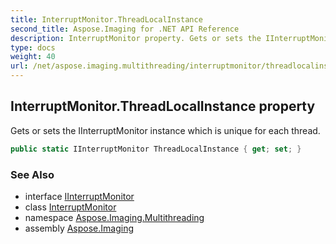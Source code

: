 ```yaml
---
title: InterruptMonitor.ThreadLocalInstance
second_title: Aspose.Imaging for .NET API Reference
description: InterruptMonitor property. Gets or sets the IInterruptMonitor instance which is unique for each thread
type: docs
weight: 40
url: /net/aspose.imaging.multithreading/interruptmonitor/threadlocalinstance/
---
```

## InterruptMonitor.ThreadLocalInstance property

Gets or sets the IInterruptMonitor instance which is unique for each thread.

```csharp
public static IInterruptMonitor ThreadLocalInstance { get; set; }
```

### See Also

* interface [IInterruptMonitor](../../iinterruptmonitor/)
* class [InterruptMonitor](../)
* namespace [Aspose.Imaging.Multithreading](../../interruptmonitor/)
* assembly [Aspose.Imaging](../../../)


